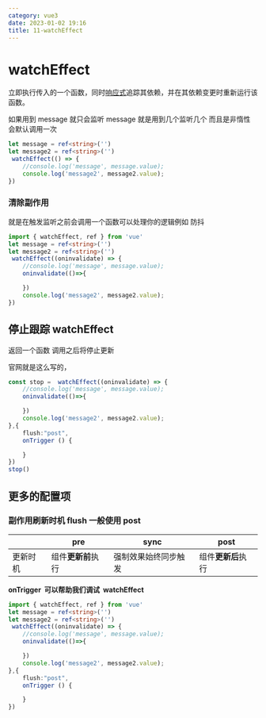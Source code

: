```yaml
---
category: vue3
date: 2023-01-02 19:16
title: 11-watchEffect
---
```


# watchEffect

立即执行传入的一个函数，同时[响应式](https://so.csdn.net/so/search?q=%E5%93%8D%E5%BA%94%E5%BC%8F&spm=1001.2101.3001.7020)追踪其依赖，并在其依赖变更时重新运行该函数。

如果用到 message 就只会监听 message 就是用到几个监听几个 而且是非惰性 会默认调用一次

```ts
let message = ref<string>('')
let message2 = ref<string>('')
 watchEffect(() => {
    //console.log('message', message.value);
    console.log('message2', message2.value);
})
```

### 清除副作用

就是在触发监听之前会调用一个函数可以处理你的逻辑例如 防抖

```ts
import { watchEffect, ref } from 'vue'
let message = ref<string>('')
let message2 = ref<string>('')
 watchEffect((oninvalidate) => {
    //console.log('message', message.value);
    oninvalidate(()=>{

    })
    console.log('message2', message2.value);
})
```

## 停止跟踪 watchEffect

返回一个函数 调用之后将停止更新

官网就是这么写的，

```ts
const stop =  watchEffect((oninvalidate) => {
    //console.log('message', message.value);
    oninvalidate(()=>{

    })
    console.log('message2', message2.value);
},{
    flush:"post",
    onTrigger () {

    }
})
stop()
```

## 更多的配置项

### 副作用刷新时机 flush 一般使用 post

|          | pre                | sync                 | post               |
| -------- | ------------------ | -------------------- | ------------------ |
| 更新时机 | 组件**更新前**执行 | 强制效果始终同步触发 | 组件**更新后**执行 |

**onTrigger  可以帮助我们调试  watchEffect**

```ts
import { watchEffect, ref } from 'vue'
let message = ref<string>('')
let message2 = ref<string>('')
 watchEffect((oninvalidate) => {
    //console.log('message', message.value);
    oninvalidate(()=>{

    })
    console.log('message2', message2.value);
},{
    flush:"post",
    onTrigger () {

    }
})
```